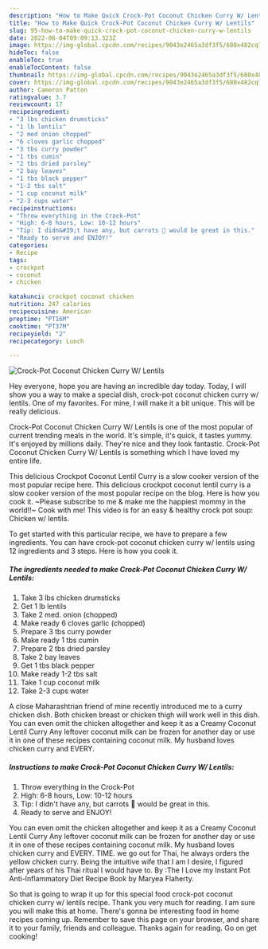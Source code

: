 ```yaml
---
description: "How to Make Quick Crock-Pot Coconut Chicken Curry W/ Lentils"
title: "How to Make Quick Crock-Pot Coconut Chicken Curry W/ Lentils"
slug: 95-how-to-make-quick-crock-pot-coconut-chicken-curry-w-lentils
date: 2022-06-04T09:09:13.323Z
image: https://img-global.cpcdn.com/recipes/9043e2465a3df3f5/680x482cq70/crock-pot-coconut-chicken-curry-w-lentils-recipe-main-photo.jpg
hideToc: false
enableToc: true
enableTocContent: false
thumbnail: https://img-global.cpcdn.com/recipes/9043e2465a3df3f5/680x482cq70/crock-pot-coconut-chicken-curry-w-lentils-recipe-main-photo.jpg
cover: https://img-global.cpcdn.com/recipes/9043e2465a3df3f5/680x482cq70/crock-pot-coconut-chicken-curry-w-lentils-recipe-main-photo.jpg
author: Cameron Patton
ratingvalue: 3.7
reviewcount: 17
recipeingredient:
- "3 lbs chicken drumsticks"
- "1 lb lentils"
- "2 med onion chopped"
- "6 cloves garlic chopped"
- "3 tbs curry powder"
- "1 tbs cumin"
- "2 tbs dried parsley"
- "2 bay leaves"
- "1 tbs black pepper"
- "1-2 tbs salt"
- "1 cup coconut milk"
- "2-3 cups water"
recipeinstructions:
- "Throw everything in the Crock-Pot"
- "High: 6-8 hours, Low: 10-12 hours"
- "Tip: I didn&#39;t have any, but carrots 🥕 would be great in this."
- "Ready to serve and ENJOY!"
categories:
- Recipe
tags:
- crockpot
- coconut
- chicken

katakunci: crockpot coconut chicken 
nutrition: 247 calories
recipecuisine: American
preptime: "PT16M"
cooktime: "PT37M"
recipeyield: "2"
recipecategory: Lunch

---
```



![Crock-Pot Coconut Chicken Curry W/ Lentils](https://img-global.cpcdn.com/recipes/9043e2465a3df3f5/680x482cq70/crock-pot-coconut-chicken-curry-w-lentils-recipe-main-photo.jpg)

Hey everyone, hope you are having an incredible day today. Today, I will show you a way to make a special dish, crock-pot coconut chicken curry w/ lentils. One of my favorites. For mine, I will make it a bit unique. This will be really delicious.

Crock-Pot Coconut Chicken Curry W/ Lentils is one of the most popular of current trending meals in the world. It's simple, it's quick, it tastes yummy. It's enjoyed by millions daily. They're nice and they look fantastic. Crock-Pot Coconut Chicken Curry W/ Lentils is something which I have loved my entire life.

This delicious Crockpot Coconut Lentil Curry is a slow cooker version of the most popular recipe here. This delicious crockpot coconut lentil curry is a slow cooker version of the most popular recipe on the blog. Here is how you cook it. ~Please subscribe to me &amp; make me the happiest mommy in the world!!~ Cook with me! This video is for an easy &amp; healthy crock pot soup: Chicken w/ lentils.


To get started with this particular recipe, we have to prepare a few ingredients. You can have crock-pot coconut chicken curry w/ lentils using 12 ingredients and 3 steps. Here is how you cook it.

<!--inarticleads1-->

##### The ingredients needed to make Crock-Pot Coconut Chicken Curry W/ Lentils:

1. Take 3 lbs chicken drumsticks
1. Get 1 lb lentils
1. Take 2 med. onion (chopped)
1. Make ready 6 cloves garlic (chopped)
1. Prepare 3 tbs curry powder
1. Make ready 1 tbs cumin
1. Prepare 2 tbs dried parsley
1. Take 2 bay leaves
1. Get 1 tbs black pepper
1. Make ready 1-2 tbs salt
1. Take 1 cup coconut milk
1. Take 2-3 cups water


A close Maharashtrian friend of mine recently introduced me to a curry chicken dish. Both chicken breast or chicken thigh will work well in this dish. You can even omit the chicken altogether and keep it as a Creamy Coconut Lentil Curry Any leftover coconut milk can be frozen for another day or use it in one of these recipes containing coconut milk. My husband loves chicken curry and EVERY. 

<!--inarticleads2-->

##### Instructions to make Crock-Pot Coconut Chicken Curry W/ Lentils:

1. Throw everything in the Crock-Pot
1. High: 6-8 hours, Low: 10-12 hours
1. Tip: I didn&#39;t have any, but carrots 🥕 would be great in this.
1. Ready to serve and ENJOY!

You can even omit the chicken altogether and keep it as a Creamy Coconut Lentil Curry Any leftover coconut milk can be frozen for another day or use it in one of these recipes containing coconut milk. My husband loves chicken curry and EVERY. TIME. we go out for Thai, he always orders the yellow chicken curry. Being the intuitive wife that I am I desire, I figured after years of his Thai ritual I would have to. By :The I Love my Instant Pot Anti-Inflammatory Diet Recipe Book by Maryea Flaherty. 

So that is going to wrap it up for this special food crock-pot coconut chicken curry w/ lentils recipe. Thank you very much for reading. I am sure you will make this at home. There's gonna be interesting food in home recipes coming up. Remember to save this page on your browser, and share it to your family, friends and colleague. Thanks again for reading. Go on get cooking!
